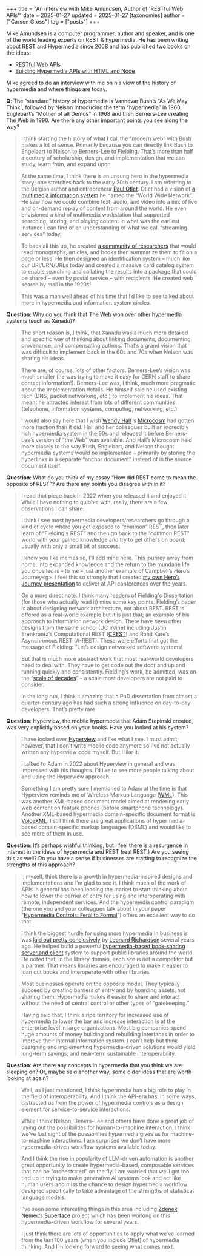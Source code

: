 +++
title = "An interview with Mike Amundsen, Author of 'RESTful Web APIs'"
date = 2025-01-27
updated = 2025-01-27
[taxonomies]
author = ["Carson Gross"]
tag = ["posts"]
+++

Mike Amundsen is a computer programmer, author and speaker, and is one of the world leading experts on REST &
hypermedia. He has been writing about REST and Hypermedia since 2008 and has published two books on the ideas:

* [RESTful Web APIs](http://restfulwebapis.com/)
* [Building Hypermedia APIs with HTML and Node](http://www.dpbolvw.net/click-7269430-11260198?sid=HP&url=http%3A%2F%2Fshop.oreilly.com%2Fproduct%2F0636920020530.do%3Fcmp%3Daf-prog-book-product_cj_9781449306571_%25zp&cjsku=0636920020530)

Mike agreed to do an interview with me on his view of the history of hypermedia and where things are today.

**Q**: The “standard” history of hypermedia is Vannevar Bush’s “As We May Think”, followed by Nelson introducing
the term “hypermedia” in 1963, Englebart’s “Mother of all Demos” in 1968 and then Berners-Lee creating The Web in 1990\.
Are there any other important points you see along the way?

> I think starting the history of what I call the “modern web” with Bush makes a lot of sense. Primarily because you can
> directly link Bush to Engelbart to Nelson to Berners-Lee to Fielding. That’s more than half a century of scholarship,
> design, and implementation that we can study, learn from, and expand upon.
> 
> At the same time, I think there is an unsung hero in the hypermedia story; one stretches back to the early 20th century.
> I am referring to the Belgian author and entrepreneur [Paul Otlet](https://en.wikipedia.org/wiki/Paul_Otlet). Otlet had
> a vision of [a multimedia information system](https://monoskop.org/Mundaneum_symposium) he named the “World Wide
> Network”. He saw how we could combine text, audio, and video into a mix of live and on-demand replay of content from
> around the world. He even envisioned a kind of multimedia workstation that supported searching, storing, and playing
> content in what was the earliest instance I can find of an understanding of what we call “streaming services” today.
> 
> To back all this up, he
> created [a community of researchers](https://daily.jstor.org/internet-before-internet-paul-otlet/) that would read
> monographs, articles, and books then summarize them to fit on a page or less. He then designed an identification
> system – much like our URI/URN/URLs today and created a massive card catalog system to enable searching and collating
> the results into a package that could be shared – even by postal service – with recipients. He created web search by
> mail in the 1920s\!
> 
> This was a man well ahead of his time that I’d like to see talked about more in hypermedia and information system
> circles.

**Question**: Why do you think that The Web won over other hypermedia systems (such as Xanadu)?

> The short reason is, I think, that Xanadu was a much more detailed and specific way of thinking about linking documents,
> documenting provenance, and compensating authors. That’s a grand vision that was difficult to implement back in the 60s
> and 70s when Nelson was sharing his ideas.
> 
> There are, of course, lots of other factors. Berners-Lee’s vision was much smaller (he was trying to make it easy for
> CERN staff to share contact information\!). Berners-Lee was, I think, much more pragmatic about the implementation
> details. He himself said he used existing tech (DNS, packet networking, etc.) to implement his ideas. That meant he
> attracted interest from lots of different communities (telephone, information systems, computing, networking, etc.).
> 
> I would also say here that I wish [Wendy Hall](https://en.wikipedia.org/wiki/Wendy_Hall)
> ’s [Microcosm](https://www.sciencefriday.com/articles/the-woman-who-linked-the-web-in-a-microcosm/) had gotten more
> traction than it did. Hall and her colleagues built an incredibly rich hypermedia system in the 90s and released it
> before Berners-Lee’s version of “the Web” was available. And Hall’s Microcosm held more closely to the way Bush,
> Englebart, and Nelson thought hypermedia systems would be implemented – primarily by storing the hyperlinks in a
> separate “anchor document” instead of in the source document itself.

**Question**: What do you think of my essay “How did REST come to mean the opposite of REST”? Are there any points you
disagree with in it?

> I read that piece back in 2022 when you released it and enjoyed it. While I have nothing to quibble with, really, there
> are a few observations I can share.
> 
> I think I see most hypermedia developers/researchers go through a kind of cycle where you get exposed to “common” REST,
> then later learn of “Fielding's REST” and then go back to the “common REST” world with your gained knowledge and try to
> get others on board; usually with only a small bit of success.
> 
> I know you like memes so, I’ll add mine here. This journey away from home, into expanded knowledge and the return to the
> mundane life you once led is – to me – just another example of Campbell’s Hero’s Journey\<g\>. I feel this so strongly
> that I created [my own Hero’s Journey presentation](http://amundsen.com/talks/2015-05-barcelona/index.html) to deliver
> at API conferences over the years.
> 
> On a more direct note. I think many readers of Fielding's Dissertation (for those who actually read it) miss some key
> points. Fielding’s paper is about designing network architecture, not about REST. REST is offered as a real-world
> example but it is just that; an example of his approach to information network design. There have been other designs
> from the same school (UC Irvine) including Justin Erenkrantz’s Computational
> REST ([CREST](https://www.erenkrantz.com/CREST/)) and Rohit Kare’s Asynchronous REST (A-REST). These were efforts that
> got the message of Fielding: “Let’s design networked software systems\!
> 
> But that is much more abstract work that most real-world developers need to deal with. They have to get code out the
> door and up and running quickly and consistently. Fielding’s work, he admitted, was on
> the “[scale of decades](https://roy.gbiv.com/untangled/2008/rest-apis-must-be-hypertext-driven#comment-724)” – a scale
> most developers are not paid to consider.
> 
> In the long run, I think it amazing that a PhD dissertation from almost a quarter-century ago has had such a strong
> influence on day-to-day developers. That’s pretty rare.

**Question**: Hyperview, the mobile hypermedia that Adam Stepinski created, was very explicitly based on your books.
Have you looked at his system?

> I have looked over [Hyperview](https://hyperview.org/) and like what I see. I must admit, however, that I don’t write
> mobile code anymore so I’ve not actually written any hyperview code myself. But I like it.
> 
> I talked to Adam in 2022 about Hyperview in general and was impressed with his thoughts. I’d like to see more people
> talking about and using the Hyperview approach.
> 
> Something I am pretty sure I mentioned to Adam at the time is that Hyperview reminds me of Wireless Markup
> Language ([WML](https://en.wikipedia.org/wiki/Wireless_Markup_Language)). This was another XML-based document model
> aimed at rendering early web content on feature phones (before smartphone technology). Another XML-based hypermedia
> domain-specific document format is [VoiceXML](https://en.wikipedia.org/wiki/VoiceXML). I still think there are great
> applications of hypermedia-based domain-specific markup languages (DSML) and would like to see more of them in use.

**Question**: It’s perhaps wishful thinking, but I feel there is a resurgence in interest in the ideas of hypermedia and
REST (real REST.)  Are you seeing this as well? Do you have a sense if businesses are starting to recognize the
strengths of this approach?

> I, myself, think there is a growth in hypermedia-inspired designs and implementations and I’m glad to see it. I think
> much of the work of APIs in general has been leading the market to start thinking about how to lower the barrier of
> entry for using and interoperating with remote, independent services. And the hypermedia control paradigm (the one you
> and your colleagues talk about in your
> paper “[Hypermedia Controls: Feral to Formal](https://dl.acm.org/doi/fullHtml/10.1145/3648188.3675127)”) offers an
> excellent way to do that.
> 
> I think the biggest hurdle for using more hypermedia in business is
> was [laid out pretty conclusively](https://www.crummy.com/writing/speaking/2015-RESTFest/)
> by [Leonard Richardson](https://www.crummy.com/self/) several years ago. He helped build a
> powerful [hypermedia-based book-sharing server and client](https://opds.io/) system to support public libraries around
> the world. He noted that, in the library domain, each site is not a competitor but a partner. That means libraries are
> encouraged to make it easier to loan out books and interoperate with other libraries.
> 
> Most businesses operate on the opposite model. They typically succeed by creating barriers of entry and by hoarding
> assets, not sharing them. Hypermedia makes it easier to share and interact without the need of central control or other
> types of “gatekeeping.”
> 
> Having said that, I think a ripe territory for increased use of hypermedia to lower the bar and increase interaction is
> at the enterprise level in large organizations. Most big companies spend huge amounts of money building and rebuilding
> interfaces in order to improve their internal information system. I can’t help but think designing and implementing
> hypermedia-driven solutions would yield long-term savings, and near-term sustainable interoperability.

**Question**: Are there any concepts in hypermedia that you think we are sleeping on? Or, maybe said another way, some
older ideas that are worth looking at again?

> Well, as I just mentioned, I think hypermedia has a big role to play in the field of interoperability. And I think the
> API-era has, in some ways, distracted us from the power of hypermedia controls as a design element for
> service-to-service interactions.
> 
> While I think Nelson, Beners-Lee and others have done a great job of laying out the possibilities for human-to-machine
> interaction, I think we’ve lost sight of the possibilities hypermedia gives us for machine-to-machine interactions. I am
> surprised we don’t have more hypermedia-driven workflow systems available today.
> 
> And I think the rise in popularity of LLM-driven automation is another great opportunity to create hypermedia-based,
> composable services that can be “orchestrated” on the fly. I am worried that we’ll get too tied up in trying to make
> generative AI systems look and act like human users and miss the chance to design hypermedia workflow designed
> specifically to take advantage of the strengths of statistical language models.
> 
> I’ve seen some interesting things in this area including [Zdenek Nemec](https://www.linkedin.com/in/zdne/)’s 
> [Superface](https://superface.ai/) project which has been working on this hypermedia-driven workflow for several
> years.
> 
> I just think there are lots of opportunities to apply what we’ve learned from the last 100 years (when you include
> Otlet) of hypermedia thinking. And I’m looking forward to seeing what comes next.  
